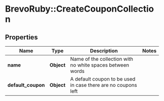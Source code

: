 # BrevoRuby::CreateCouponCollection

## Properties
Name | Type | Description | Notes
------------ | ------------- | ------------- | -------------
**name** | **Object** | Name of the collection with no white spaces between words | 
**default_coupon** | **Object** | A default coupon to be used in case there are no coupons left | 


